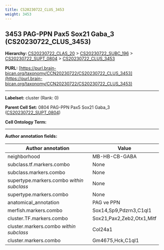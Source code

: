 ```yaml
---
title: CS20230722_CLUS_3453
weight: 3453
---
```

## 3453 PAG-PPN Pax5 Sox21 Gaba_3 (CS20230722_CLUS_3453)
<b>Hierarchy: </b>
[CS20230722_CLAS_20](../CS20230722_CLAS_20) >
[CS20230722_SUBC_196](../CS20230722_SUBC_196) >
[CS20230722_SUPT_0804](../CS20230722_SUPT_0804) >
[CS20230722_CLUS_3453](../CS20230722_CLUS_3453)

**PURL:** [https://purl.brain-bican.org/taxonomy/CCN20230722/CS20230722_CLUS_3453](https://purl.brain-bican.org/taxonomy/CCN20230722/CS20230722_CLUS_3453)

---


**Labelset:** cluster (Rank: 0)

**Parent Cell Set:** 0804 PAG-PPN Pax5 Sox21 Gaba_3 ([CS20230722_SUPT_0804](../CS20230722_SUPT_0804))



**Cell Ontology Term:** 

[MARKER GENES.]: #


---

[TRANSFERRED ANNOTATIONS.]: #


[AUTHOR ANNOTATION FIELDS.]: #


**Author annotation fields:**

| Author annotation | Value |
|-------------------|-------|
|neighborhood|MB-HB-CB-GABA|
|subclass.tf.markers.combo|None|
|subclass.markers.combo|None|
|supertype.markers.combo _within subclass_|None|
|supertype.markers.combo|None|
|anatomical_annotation|PAG ve PPN|
|merfish.markers.combo|Sox14,Sp9,Pdzrn3,C1ql1|
|cluster.TF.markers.combo|Sox21,Pax2,Zeb2,Otx1,Mitf|
|cluster.markers.combo _within subclass_|Col24a1|
|cluster.markers.combo|Gm4675,Hck,C1ql1|
